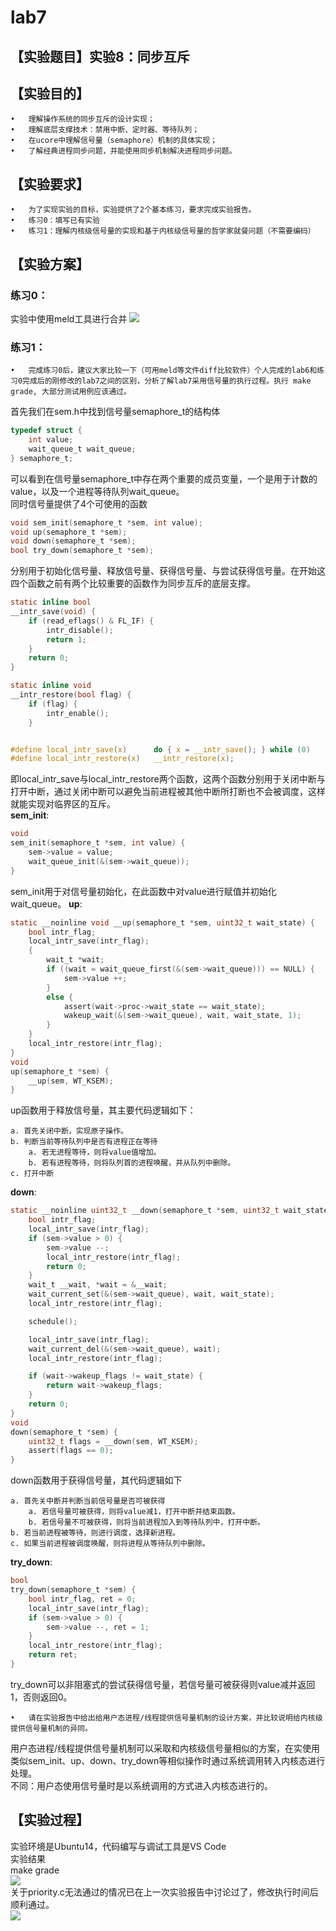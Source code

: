 # lab7
## 【实验题目】实验8：同步互斥
## 【实验目的】  

    •	理解操作系统的同步互斥的设计实现；
    •	理解底层支撑技术：禁用中断、定时器、等待队列；
    •	在ucore中理解信号量（semaphore）机制的具体实现；
    • 	了解经典进程同步问题，并能使用同步机制解决进程同步问题。  

## 【实验要求】
    •	为了实现实验的目标，实验提供了2个基本练习，要求完成实验报告。
    •	练习0：填写已有实验
    •	练习1：理解内核级信号量的实现和基于内核级信号量的哲学家就餐问题（不需要编码）  

## 【实验方案】
### **练习0**：
实验中使用meld工具进行合并
![](picture/lab7-1.png) 
### **练习1**：  

    •	完成练习0后，建议大家比较一下（可用meld等文件diff比较软件）个人完成的lab6和练习0完成后的刚修改的lab7之间的区别，分析了解lab7采用信号量的执行过程。执行 make grade, 大部分测试用例应该通过。  
    
首先我们在sem.h中找到信号量semaphore_t的结构体
```c
typedef struct {
    int value;
    wait_queue_t wait_queue;
} semaphore_t;
```
可以看到在信号量semaphore_t中存在两个重要的成员变量，一个是用于计数的value，以及一个进程等待队列wait_queue。  
同时信号量提供了4个可使用的函数  
```c
void sem_init(semaphore_t *sem, int value);
void up(semaphore_t *sem);
void down(semaphore_t *sem);
bool try_down(semaphore_t *sem);
```
分别用于初始化信号量、释放信号量、获得信号量、与尝试获得信号量。在开始这四个函数之前有两个比较重要的函数作为同步互斥的底层支撑。  
```c
static inline bool
__intr_save(void) {
    if (read_eflags() & FL_IF) {
        intr_disable();
        return 1;
    }
    return 0;
}

static inline void
__intr_restore(bool flag) {
    if (flag) {
        intr_enable();
    }


#define local_intr_save(x)      do { x = __intr_save(); } while (0)
#define local_intr_restore(x)   __intr_restore(x);
```
即local_intr_save与local_intr_restore两个函数，这两个函数分别用于关闭中断与打开中断，通过关闭中断可以避免当前进程被其他中断所打断也不会被调度，这样就能实现对临界区的互斥。  
**sem_init**:  
```c
void
sem_init(semaphore_t *sem, int value) {
    sem->value = value;
    wait_queue_init(&(sem->wait_queue));
}
```
sem_init用于对信号量初始化，在此函数中对value进行赋值并初始化wait_queue。
**up**:  
```c
static __noinline void __up(semaphore_t *sem, uint32_t wait_state) {
    bool intr_flag;
    local_intr_save(intr_flag);
    {
        wait_t *wait;
        if ((wait = wait_queue_first(&(sem->wait_queue))) == NULL) {
            sem->value ++;
        }
        else {
            assert(wait->proc->wait_state == wait_state);
            wakeup_wait(&(sem->wait_queue), wait, wait_state, 1);
        }
    }
    local_intr_restore(intr_flag);
}
void
up(semaphore_t *sem) {
    __up(sem, WT_KSEM);
}
```
up函数用于释放信号量，其主要代码逻辑如下：  

	a. 首先关闭中断，实现原子操作。
	b. 判断当前等待队列中是否有进程正在等待
		a. 若无进程等待，则将value值增加。
		b. 若有进程等待，则将队列首的进程唤醒，并从队列中删除。
	c. 打开中断  

**down**:  
```c
static __noinline uint32_t __down(semaphore_t *sem, uint32_t wait_state) {
    bool intr_flag;
    local_intr_save(intr_flag);
    if (sem->value > 0) {
        sem->value --;
        local_intr_restore(intr_flag);
        return 0;
    }
    wait_t __wait, *wait = &__wait;
    wait_current_set(&(sem->wait_queue), wait, wait_state);
    local_intr_restore(intr_flag);

    schedule();

    local_intr_save(intr_flag);
    wait_current_del(&(sem->wait_queue), wait);
    local_intr_restore(intr_flag);

    if (wait->wakeup_flags != wait_state) {
        return wait->wakeup_flags;
    }
    return 0;
}
void
down(semaphore_t *sem) {
    uint32_t flags = __down(sem, WT_KSEM);
    assert(flags == 0);
}
```
down函数用于获得信号量，其代码逻辑如下  

	a. 首先关中断并判断当前信号量是否可被获得
		a. 若信号量可被获得，则将value减1，打开中断并结束函数。
		b. 若信号量不可被获得，则将当前进程加入到等待队列中，打开中断。
	b. 若当前进程被等待，则进行调度，选择新进程。
	c. 如果当前进程被调度唤醒，则将进程从等待队列中删除。  

**try_down**:
```c
bool
try_down(semaphore_t *sem) {
    bool intr_flag, ret = 0;
    local_intr_save(intr_flag);
    if (sem->value > 0) {
        sem->value --, ret = 1;
    }
    local_intr_restore(intr_flag);
    return ret;
}
```
try_down可以非阻塞式的尝试获得信号量，若信号量可被获得则value减并返回1，否则返回0。  

    •	请在实验报告中给出给用户态进程/线程提供信号量机制的设计方案，并比较说明给内核级提供信号量机制的异同。  

用户态进程/线程提供信号量机制可以采取和内核级信号量相似的方案，在实使用类似sem_init、up、down、try_down等相似操作时通过系统调用转入内核态进行处理。  
不同：用户态使用信号量时是以系统调用的方式进入内核态进行的。
## 【实验过程】
实验环境是Ubuntu14，代码编写与调试工具是VS Code  
实验结果  
make grade  
![](picture/lab7-2.png)  
关于priority.c无法通过的情况已在上一次实验报告中讨论过了，修改执行时间后顺利通过。  
![](picture/lab7-3.png)
